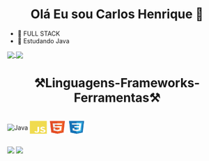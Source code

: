<h1 align="center"> Olá Eu sou Carlos Henrique 👋 </h1> 
  

- 🔭 FULL STACK
  <br>
- 🌱 Estudando Java

<a href="https://github.com/CarlosH505/github-readme-stats">
  <img height=160 align="center" src="https://github-readme-stats.vercel.app/api?username=CarlosH505&show_icons=true&theme=tokyonight&include_all_commits=true&rank_icon=github&locale=pt-br" />
</a>
  
<a href="https://github.com/CarlosH505/convoychat">
  <img height=160 align="center" src="https://github-readme-stats.vercel.app/api/top-langs?username=CarlosH505&layout=compact&hide_progress=true&card_width=300&locale=pt-br" />
</a>


<h1 align="center">⚒️Linguagens-Frameworks-Ferramentas⚒️</h1>                                                   

<div style="display: inline_block"><br>
  <img align="center" alt="Java" height="30" width="40" src="https://cdn.jsdelivr.net/gh/devicons/devicon@latest/icons/java/java-original-wordmark.svg">
  <img align="center" alt="Js" height="30" width="40" src="https://raw.githubusercontent.com/devicons/devicon/master/icons/javascript/javascript-plain.svg">
  <img align="center" alt="HTML" height="30" width="40" src="https://raw.githubusercontent.com/devicons/devicon/master/icons/html5/html5-original.svg">
  <img align="center" alt="CSS" height="30" width="40" src="https://raw.githubusercontent.com/devicons/devicon/master/icons/css3/css3-original.svg">
</div>

##

<div> 
  <a href = "mailto:carlinhoshenrique505@gmail.com"><img src="https://img.shields.io/badge/-Gmail-%23333?style=for-the-badge&logo=gmail&logoColor=white" target="_blank"></a>
  <a href="https://www.linkedin.com/in/carlossilva505/" target="_blank"><img src="https://img.shields.io/badge/-LinkedIn-%230077B5?style=for-the-badge&logo=linkedin&logoColor=white" target="_blank"></a>   
</div>
